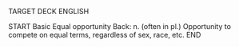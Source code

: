 TARGET DECK
ENGLISH

START
Basic
Equal opportunity
Back: n. (often in pl.) Opportunity to compete on equal terms, regardless of sex, race, etc.
END
